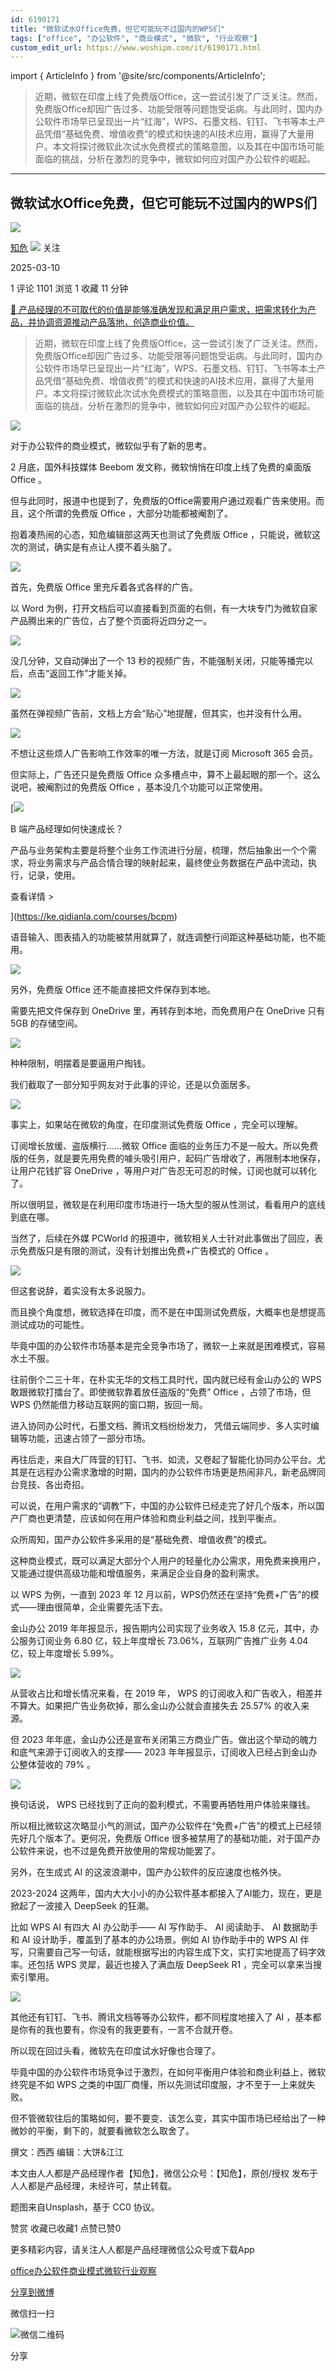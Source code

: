 ```yaml
---
id: 6190171
title: "微软试水Office免费，但它可能玩不过国内的WPS们"
tags: ["office", "办公软件", "商业模式", "微软", "行业观察"]
custom_edit_url: https://www.woshipm.com/it/6190171.html
---
```

import { ArticleInfo } from '@site/src/components/ArticleInfo';

<ArticleInfo
    author="知危"
    authorLink="https://www.woshipm.com/u/1506922"
    published="2025-03-10"
    views={1101}
    comments={1}
    collects={1}
/>

> 近期，微软在印度上线了免费版Office，这一尝试引发了广泛关注。然而，免费版Office却因广告过多、功能受限等问题饱受诟病。与此同时，国内办公软件市场早已呈现出一片“红海”，WPS、石墨文档、钉钉、飞书等本土产品凭借“基础免费、增值收费”的模式和快速的AI技术应用，赢得了大量用户。本文将探讨微软此次试水免费模式的策略意图，以及其在中国市场可能面临的挑战，分析在激烈的竞争中，微软如何应对国产办公软件的崛起。

---

## 微软试水Office免费，但它可能玩不过国内的WPS们

[![](https://static.woshipm.com/view/woshipm_api_def_20230322155724_8995.jpg?imageView2/1/w/72/h/72/q/100)](https://www.woshipm.com/u/1506922)

[知危](https://www.woshipm.com/u/1506922) ![](https://static.woshipm.com/tag/1122_1@2x.png) 关注

2025-03-10

1 评论 1101 浏览 1 收藏 11 分钟

[🔗 产品经理的不可取代的价值是能够准确发现和满足用户需求，把需求转化为产品，并协调资源推动产品落地，创造商业价值。](https://ke.qidianla.com/courses/90pm)

> 近期，微软在印度上线了免费版Office，这一尝试引发了广泛关注。然而，免费版Office却因广告过多、功能受限等问题饱受诟病。与此同时，国内办公软件市场早已呈现出一片“红海”，WPS、石墨文档、钉钉、飞书等本土产品凭借“基础免费、增值收费”的模式和快速的AI技术应用，赢得了大量用户。本文将探讨微软此次试水免费模式的策略意图，以及其在中国市场可能面临的挑战，分析在激烈的竞争中，微软如何应对国产办公软件的崛起。

![](https://image.woshipm.com/2023/04/14/81ae6b38-da9e-11ed-af94-00163e0b5ff3.png)

对于办公软件的商业模式，微软似乎有了新的思考。

2 月底，国外科技媒体 Beebom 发文称，微软悄悄在印度上线了免费的桌面版 Office 。

但与此同时，报道中也提到了，免费版的Office需要用户通过观看广告来使用。而且，这个所谓的免费版 Office ，大部分功能都被阉割了。

抱着凑热闹的心态，知危编辑部这两天也测试了免费版 Office ，只能说，微软这次的测试，确实是有点让人摸不着头脑了。

![](https://image.woshipm.com/2025/03/07/be14fdea-fb3e-11ef-9a1e-00163e09d72f.png)

首先，免费版 Office 里充斥着各式各样的广告。

以 Word 为例，打开文档后可以直接看到页面的右侧，有一大块专门为微软自家产品腾出来的广告位，占了整个页面将近四分之一。

![](https://image.woshipm.com/2025/03/07/bec267c8-fb3e-11ef-9a1e-00163e09d72f.png)

没几分钟，又自动弹出了一个 13 秒的视频广告，不能强制关闭，只能等播完以后，点击“返回工作”才能关掉。

![](https://image.woshipm.com/2025/03/07/bfa8c8d0-fb3e-11ef-9a1e-00163e09d72f.png)

虽然在弹视频广告前，文档上方会“贴心”地提醒，但其实，也并没有什么用。

![](https://image.woshipm.com/2025/03/07/c046c260-fb3e-11ef-9a1e-00163e09d72f.png)

不想让这些烦人广告影响工作效率的唯一方法，就是订阅 Microsoft 365 会员。

但实际上，广告还只是免费版 Office 众多槽点中，算不上最起眼的那一个。这么说吧，被阉割过的免费版 Office ，基本没几个功能可以正常使用。

[![](https://image.woshipm.com/2023/08/02/a53a469e-30e3-11ee-88e7-00163e0b5ff3.png)

B 端产品经理如何快速成长？

产品与业务架构主要是将整个业务工作流进行分层，梳理，然后抽象出一个个需求，将业务需求与产品合情合理的映射起来，最终使业务数据在产品中流动，执行，记录，使用。

查看详情 >

](https://ke.qidianla.com/courses/bcpm)

语音输入、图表插入的功能被禁用就算了，就连调整行间距这种基础功能，也不能用。

![](https://image.woshipm.com/2025/03/07/c133699e-fb3e-11ef-9a1e-00163e09d72f.jpg)

另外，免费版 Office 还不能直接把文件保存到本地。

需要先把文件保存到 OneDrive 里，再转存到本地，而免费用户在 OneDrive 只有 5GB 的存储空间。

![](https://image.woshipm.com/2025/03/07/c1dd9c20-fb3e-11ef-9a1e-00163e09d72f.jpg)

种种限制，明摆着是要逼用户掏钱。

我们截取了一部分知乎网友对于此事的评论，还是以负面居多。

![](https://image.woshipm.com/2025/03/07/c2ac03e4-fb3e-11ef-9a1e-00163e09d72f.jpg)

事实上，如果站在微软的角度，在印度测试免费版 Office ，完全可以理解。

订阅增长放缓、盗版横行……微软 Office 面临的业务压力不是一般大。所以免费版的任务，就是要先用免费的噱头吸引用户，起码广告增收了，再限制本地保存，让用户花钱扩容 OneDrive ，等用户对广告忍无可忍的时候，订阅也就可以转化了。

所以很明显，微软是在利用印度市场进行一场大型的服从性测试，看看用户的底线到底在哪。

当然了，后续在外媒 PCWorld 的报道中，微软相关人士针对此事做出了回应，表示免费版只是有限的测试，没有计划推出免费+广告模式的 Office 。

![](https://image.woshipm.com/2025/03/07/c3ad276e-fb3e-11ef-9a1e-00163e09d72f.png)

但这套说辞，着实没有太多说服力。

而且换个角度想，微软选择在印度，而不是在中国测试免费版，大概率也是想提高测试成功的可能性。

毕竟中国的办公软件市场基本是完全竞争市场了，微软一上来就是困难模式，容易水土不服。

往前倒个二三十年，在朴实无华的文档工具时代，国内就已经有金山办公的 WPS 敢跟微软打擂台了。即使微软靠着放任盗版的“免费” Office ，占领了市场，但 WPS 仍然能借力移动互联网的窗口期，扳回一局。

进入协同办公时代，石墨文档、腾讯文档纷纷发力， 凭借云端同步、多人实时编辑等功能，迅速占领了一部分市场。

再往后走，来自大厂阵营的钉钉、飞书、如流，又卷起了智能化协同办公平台。尤其是在远程办公需求激增的时期，国内的办公软件市场更是热闹非凡，新老品牌同台竞技、各出奇招。

可以说，在用户需求的“调教”下，中国的办公软件已经走完了好几个版本，所以国产厂商也更清楚，应该如何在用户体验和商业利益之间，找到平衡点。

众所周知，国产办公软件多采用的是“基础免费、增值收费”的模式。

这种商业模式，既可以满足大部分个人用户的轻量化办公需求，用免费来换用户，又能通过提供高级功能和增值服务，来满足企业自身的盈利需求。

以 WPS 为例，一直到 2023 年 12 月以前，WPS仍然还在坚持“免费+广告”的模式——理由很简单，企业需要先活下去。

金山办公 2019 年年报显示，报告期内公司实现了业务收入 15.8 亿元，其中，办公服务订阅业务 6.80 亿，较上年度增长 73.06%，互联网广告推广业务 4.04 亿，较上年度增长 5.99%。

![](https://image.woshipm.com/2025/03/07/c5140de8-fb3e-11ef-9a1e-00163e09d72f.png)

从营收占比和增长情况来看，在 2019 年， WPS 的订阅收入和广告收入，相差并不算大。如果把广告业务砍掉，那么金山办公就会直接失去 25.57% 的收入来源。

但 2023 年年底，金山办公还是宣布关闭第三方商业广告。做出这个举动的魄力和底气来源于订阅收入的支撑—— 2023 年年报显示，订阅收入已经占到金山办公整体营收的 79% 。

![](https://image.woshipm.com/2025/03/07/c5c60e08-fb3e-11ef-9a1e-00163e09d72f.png)

换句话说， WPS 已经找到了正向的盈利模式，不需要再牺牲用户体验来赚钱。

所以相比微软这次略显小气的测试，国产办公软件在“免费+广告”的模式上已经领先好几个版本了。更何况，免费版 Office 很多被禁用了的基础功能，对于国产办公软件来说，也不过是免费开放使用的常规功能罢了。

另外，在生成式 AI 的这波浪潮中，国产办公软件的反应速度也格外快。

2023-2024 这两年，国内大大小小的办公软件基本都接入了AI能力，现在，更是掀起了一波接入 DeepSeek 的狂潮。

比如 WPS AI 有四大 AI 办公助手—— AI 写作助手、 AI 阅读助手、 AI 数据助手和 AI 设计助手，覆盖到了基本的办公场景。例如 AI 协作助手中的 WPS AI 伴写，只需要自己写一句话，就能根据写出的内容生成下文，实打实地提高了码字效率。还包括 WPS 灵犀，最近也接入了满血版 DeepSeek R1 ，完全可以拿来当搜索引擎用。

![](https://image.woshipm.com/2025/03/07/c67fac96-fb3e-11ef-9a1e-00163e09d72f.jpg)

其他还有钉钉、飞书、腾讯文档等等办公软件，都不同程度地接入了 AI ，基本都是你有的我也要有，你没有的我更要有，一言不合就开卷。

所以现在回过头看，微软先在印度试水好像也合理了。

毕竟中国的办公软件市场竞争过于激烈，在如何平衡用户体验和商业利益上，微软终究是不如 WPS 之类的中国厂商懂，所以先测试印度服，才不至于一上来就失败。

但不管微软往后的策略如何，要不要变、该怎么变，其实中国市场已经给出了一种微妙的平衡，剩下的，就要看微软怎么取舍了。

撰文：西西 编辑：大饼&江江

本文由人人都是产品经理作者【知危】，微信公众号：【知危】，原创/授权 发布于人人都是产品经理，未经许可，禁止转载。

题图来自Unsplash，基于 CC0 协议。

赞赏 收藏已收藏1 点赞已赞0

更多精彩内容，请关注人人都是产品经理微信公众号或下载App

[office](https://www.woshipm.com/tag/office)[办公软件](https://www.woshipm.com/tag/%e5%8a%9e%e5%85%ac%e8%bd%af%e4%bb%b6)[商业模式](https://www.woshipm.com/tag/%e5%95%86%e4%b8%9a%e6%a8%a1%e5%bc%8f)[微软](https://www.woshipm.com/tag/%e5%be%ae%e8%bd%af)[行业观察](https://www.woshipm.com/tag/%e8%a1%8c%e4%b8%9a%e8%a7%82%e5%af%9f)

[分享到微博](https://service.weibo.com/share/share.php?appkey=2775287854&title=微软试水Office免费，但它可能玩不过国内的WPS们&url=https://www.woshipm.com/it/6190171.html&pic=https://image.woshipm.com/2023/04/14/81ae6b38-da9e-11ed-af94-00163e0b5ff3.png)

微信扫一扫

![微信二维码](https://api.pwmqr.com/qrcode/create/?url=https://www.woshipm.com/it/6190171.html)

分享